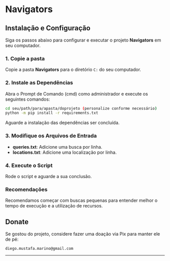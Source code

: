 
# Navigators

## Instalação e Configuração

Siga os passos abaixo para configurar e executar o projeto **Navigators** em seu computador.

### 1. Copie a pasta

Copie a pasta **Navigators** para o diretório `C:` do seu computador.

### 2. Instale as Dependências

Abra o Prompt de Comando (cmd) como administrador e execute os seguintes comandos:

```sh
cd seu/path/para/apasta/doprojeto (personalize conforme necessário)
python -m pip install -r requirements.txt
```

Aguarde a instalação das dependências ser concluída.

### 3. Modifique os Arquivos de Entrada

- **queries.txt**: Adicione uma busca por linha.
- **locations.txt**: Adicione uma localização por linha.

### 4. Execute o Script

Rode o script e aguarde a sua conclusão.

### Recomendações

Recomendamos começar com buscas pequenas para entender melhor o tempo de execução e a utilização de recursos.

## Donate

Se gostou do projeto, considere fazer uma doação via Pix para manter ele de pé:

```
diego.mustafa.marino@gmail.com
```

---
